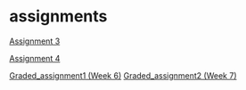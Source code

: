 # assignments

[Assignment 3](https://github.com/Dubbeldip/assignments/blob/master/assignment3.ipynb)

[Assignment 4](https://github.com/Dubbeldip/assignments/blob/master/assignment4.ipynb)

[Graded_assignment1 (Week 6)](https://github.com/Dubbeldip/assignments/blob/master/Graded_assignment1.ipynb)
[Graded_assignment2 (Week 7)](https://github.com/Dubbeldip/assignments/blob/master/Graded_assignment_2.ipynb)
